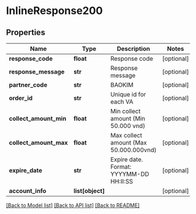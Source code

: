 # InlineResponse200

## Properties
Name | Type | Description | Notes
------------ | ------------- | ------------- | -------------
**response_code** | **float** | Response code | [optional] 
**response_message** | **str** | Response message | [optional] 
**partner_code** | **str** | BAOKIM | [optional] 
**order_id** | **str** | Unique id for each VA | [optional] 
**collect_amount_min** | **float** | Min collect amount (Min 50.000 vnd) | [optional] 
**collect_amount_max** | **float** | Max collect amount (Max 50.000.000vnd) | [optional] 
**expire_date** | **str** | Expire date. Format: YYYYMM-DD HH:II:SS | [optional] 
**account_info** | **list[object]** |  | [optional] 

[[Back to Model list]](../README.md#documentation-for-models) [[Back to API list]](../README.md#documentation-for-api-endpoints) [[Back to README]](../README.md)

